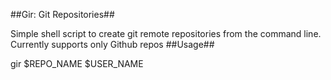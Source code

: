 ##Gir: Git Repositories##

Simple shell script to create git remote repositories from the command line. Currently supports only Github repos
##Usage##

gir $REPO_NAME $USER_NAME

